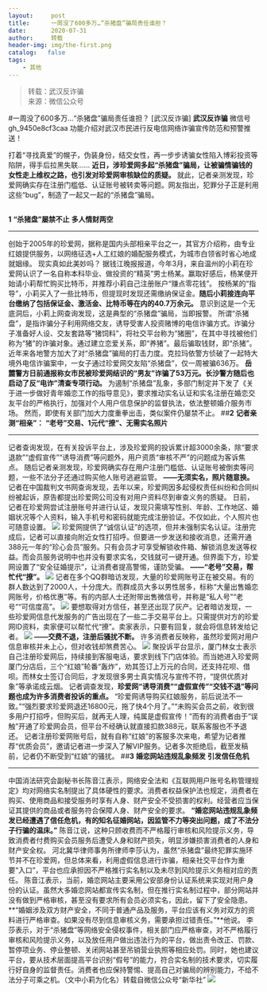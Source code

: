 ```yaml
---
layout:     post
title:      一周没了600多万…“杀猪盘”骗局责任谁担？
date:       2020-07-31
author:     转载
header-img: img/the-first.png
catalog:   false
tags:
    - 其他
---
```


<blockquote><p>转载：武汉反诈骗<br>
来源：微信公众号</p></blockquote>

#一周没了600多万…“杀猪盘”骗局责任谁担？
[武汉反诈骗]
**武汉反诈骗**
微信号gh_9450e8cf3caa
功能介绍对武汉市民进行反电信网络诈骗宣传防范和预警推送！

打着“寻找真爱”的幌子，伪装身份，结交女性，再一步步诱骗女性陷入博彩投资等陷阱，得手后拉黑失联……
**近日，涉珍爱网多起“杀猪盘”骗局，让被骗情骗钱的女性走上维权之路，也引发对珍爱网审核缺位的质疑。**
就此，记者亲测发现，珍爱网确实存在注册门槛低、认证账号被转卖等问题。网友指出，犯罪分子正是利用这些“bug”，制造了一起又一起的“杀猪盘”骗局。
##
**1**
**“杀猪盘”屡禁不止**
**多人情财两空**
***
创始于2005年的珍爱网，据称是国内头部相亲平台之一，其官方介绍称，由专业红娘提供服务，以网络征选+人工红娘的婚配服务模式，为城市白领省时省心地成就姻缘。
现实真如此美妙吗？
据钱江晚报报道，今年3月，来自温州的小莉在珍爱网认识了一名自称本科毕业、做投资的“精英”男士杨某。赢取好感后，杨某便开始请小莉帮忙购买比特币，并推荐小莉自己注册账户“赚点零花钱”。
按杨某的“指导”，小莉买入了一些比特币，但提现时发现还需缴纳保证金。**随后小莉接连向平台缴纳了包括保证金、激活金、比特币等在内的40.7万余元。**
意识到这是一个无底洞后，小莉上网查询发现，这是典型的“杀猪盘”骗局，当即报警。
所谓“杀猪盘”，是指诈骗分子利用网络交友，诱导受害人投资赌博的电信诈骗方式。诈骗分子准备好人设、交友套路等“猪饲料”，将社交平台称为“猪圈”，在其中寻找被他们称为“猪”的诈骗对象。通过建立恋爱关系，即“养猪”。最后骗取钱财，即“杀猪”。
近年来各地警方加大了对“杀猪盘”骗局的打击力度。克拉玛依警方侦破了一起特大境外电信诈骗案中，一女子通过珍爱网交友陷“杀猪盘”，仅一周被骗636万。
**岳麓警方日前通报称女市民被珍爱网结识的“男友”诈骗了53万元。长沙警方随后也启动了反“电诈”清查专项行动。**
为遏制“杀猪盘”乱象，多部门制定并下发了《关于进一步做好青年婚恋工作的指导意见》，要求推动实名认证和实名注册在婚恋交友平台的严格执行，加强对个人用户信息保护的监督执法，依法整顿婚介服务市场。
然而，即使有关部门加大力度重拳出击，类似案件仍屡禁不止。
##**2**
**记者亲测“相亲”：**
**“老号”交易、1元代“撩”、无需实名照片**
***
记者查询发现，在有关投诉平台上，涉及珍爱网的投诉累计超3000余条，除“要求退款”“虚假宣传”“诱导消费”等问题外，用户资质“审核不严”的问题成为客诉焦点。
随后记者亲测发现，珍爱网确实存在用户注册门槛低、认证账号被倒卖等问题，一些不法分子还通过购买他人账号逃避监管。
**——无须实名，照片随意换。**
记者在中国裁判文书网查询发现，去年以来，珍爱网因多起侵权责任纠纷和合同纠纷被起诉，原告都提出珍爱网公司没有对用户资料尽到审查义务的质疑。
日前，记者在珍爱网尝试注册账号并进行认证，发现只需填写性别、年龄、工作地区、婚姻状况等个人资料，输入手机号和密码就能完成注册验证。不仅如此，个人照片也可随意设置。
![]({{site.baseurl}}/postimg/azXQmS1HA7mzTldpYhaN93gWAn7JYTjX9iajuPu9Frcs7186RbdSUqkUkvRMSMAOib2vIyb2uRIQF1bd4icnFHD1g.jpeg)
珍爱网提供了“诚信认证”的选项，但并未强制实名认证。注册完成后，记者可以直接向附近女性打招呼。但要进一步发送和接收消息，还需开通388元一年的“珍心会员”服务。只有会员才可享受解锁收件箱、解锁消息发送等权益。而会员服务说明中也并没有要求实名，交钱就可一键开通。但界面下方，珍爱网设置了“安全征婚提示”，让消费者提高警惕，谨防受骗。
**——“老号”交易，帮忙代“撩”。**
![]({{site.baseurl}}/postimg/azXQmS1HA7mzTldpYhaN93gWAn7JYTjXW9MEw7ylkUvf4VxJM9wRiaAuJibal4gR8mQKsafw1k88lQzg9rkLjTVg.jpeg)
记者在多个QQ群暗访发现，大量的珍爱网账号正在被交易。有的群人数达到了2000人，十分庞大。而群成员大多以男性居多，标称“大量出售婚恋网账号，价格优惠”等。有的内部人士还附带出售微信号，并称是“私人号”“老号”“可信度高”。
![]({{site.baseurl}}/postimg/azXQmS1HA7mzTldpYhaN93gWAn7JYTjXicbiaQeiaEiaL2WKwofzz556iarnTCcEqNbyqnkvkM2BUk0QGVbCnNzWqLg.jpeg)
要想取得对方信任，甚至还出现了灰产。记者暗访发现，一些珍爱网信息代发服务的广告出现在了一些二手交易平台上。只需提供对方的珍爱网ID资料，卖家便可以帮忙代“撩”。卖家表示，只要有回复，就会将信息转发给记者。
![]({{site.baseurl}}/postimg/azXQmS1HA7mzTldpYhaN93gWAn7JYTjXH0mTyqj1x19MY1ibziac5mYCqIoZVHn0dz7MXNAoGgX2RD3ohOgk3Uew.jpeg)
**——交费不退，注册后骚扰不断。**
许多消费者反映称，虽然珍爱网对用户信息审核并未上心，但对收钱却煞费苦心。
![]({{site.baseurl}}/postimg/azXQmS1HA7mzTldpYhaN93gWAn7JYTjXwxeibgOXic0pwAaon12rznwTGMOTE7rCV1ict6YBPmJZ84fHMab38VSzg.jpeg)
聚投诉平台显示，厦门林女士表示自己注册珍爱网后，持续接到客服电话，要求到线下门店体验。而当她进入珍爱网厦门分店后，三个“红娘”轮番“轰炸”，劝其签订上万元的合同，还支持花呗、借呗。而林女士签订合同后，才发现很多男士真实情况与宣传不符，“提供优质对象”等承诺成云烟。
记者调查发现，**珍爱网“诱导消费”“虚假宣传”“交钱不退”等问题也成为许多消费者投诉的重点。**
“珍爱网诱导购买红娘服务，前后说法不一致。”“强烈要求珍爱网退还16800元，拖了快4个月了。”“未购买会员之前，收到很多用户打招呼，但购买后，就再无人理，纯属是虚假宣传！”而有的消费者由于“误触”开通了珍爱网会员，但平台不经确认就直接扣款388元，联系客服也不予退还。
记者注册珍爱网账号后，就有自称“红娘”的客服多次来电，希望为记者推荐“优质会员”，邀请记者进一步深入了解VIP服务。记者多次拒绝后，截至发稿前，记者仍不断受到“红娘”的骚扰。
##**3**
**婚恋网站违规乱象频发**
**引发信任危机**
***
中国消法研究会副秘书长陈音江表示，网络安全法和《互联网用户账号名称管理规定》均对网络实名制提出了具体硬性的要求。消费者权益保护法也规定，消费者在购买、使用商品和接受服务时享有人身、财产安全不受损害的权利。经营者应当保证其提供的商品或者服务符合保障人身、财产安全的要求。
**“婚恋网站违规乱象频发已经遭遇了信任危机，有的知名征婚网站，因监管不力等突出问题，成了不法分子行骗的温床。”**
陈音江说，这种只顾收费而不严格履行审核和风险提示义务，导致消费者付费购买会员服务后遭受人身和财产损失，明显涉嫌损害消费者的人身和财产安全权。
河北冀华律师事务所律师李莎认为，虽然“杀猪盘”最终犯罪实施环节并不在珍爱网，但总体来看，利用虚假信息进行诈骗，相亲社交平台作为重要“入口”，平台也应承担因不严格推行实名制以及未尽到风险提示义务相对应的责任。
陈音江表示，当前，婚恋网站主要采用公安部身份认证系统来实现对用户身份的认证。虽然大多婚恋网站都宣传实名制，但在推行实名制过程中，部分网站并没有做到严格审核，甚至没有要求所有会员必须实名，因此，留下了安全隐患。
**“婚姻涉及双方财产安全，不同于普通产品及服务，平台应该有义务对双方的资料进行严格审查。如果没有尽到信息审核义务，需要承担过错责任。”**他说。
李莎表示，对于“杀猪盘”等网络安全侵权事件，相关部门应严格审查，对不严格履行审核和风险提示义务，以及放任用户做出违法行为的平台，做出责令改正、罚款、暂停项业务、停业整顿、关闭网站甚至吊销营业执照等相应处罚。同时，她也建议平台，要从技术层面提高平台识别“假号”的能力，符合实名制的技术要求，切实履行好自身的监督责任。消费者也应保持警惕、提高自己对骗局的辨别能力，不给不法分子可乘之机。（文中小莉为化名）转载自微信公众号“新华社”
![]({{site.baseurl}}/postimg/8wBAcE4t1v6U1plz10cibjibSsMJTn5r1H8WfLEAc2Oic4hLhT46LUS6sibViaiaEicib1NmbRICEDVkDe4iacgMBXIAEFw.jpeg)
